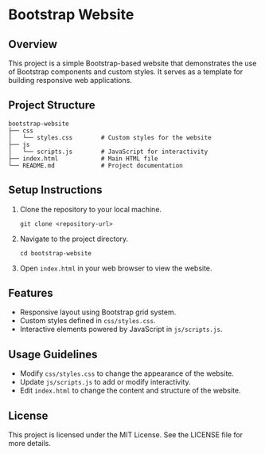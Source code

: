 # Bootstrap Website

## Overview
This project is a simple Bootstrap-based website that demonstrates the use of Bootstrap components and custom styles. It serves as a template for building responsive web applications.

## Project Structure
```
bootstrap-website
├── css
│   └── styles.css        # Custom styles for the website
├── js
│   └── scripts.js        # JavaScript for interactivity
├── index.html            # Main HTML file
└── README.md             # Project documentation
```

## Setup Instructions
1. Clone the repository to your local machine.
   ```
   git clone <repository-url>
   ```
2. Navigate to the project directory.
   ```
   cd bootstrap-website
   ```
3. Open `index.html` in your web browser to view the website.

## Features
- Responsive layout using Bootstrap grid system.
- Custom styles defined in `css/styles.css`.
- Interactive elements powered by JavaScript in `js/scripts.js`.

## Usage Guidelines
- Modify `css/styles.css` to change the appearance of the website.
- Update `js/scripts.js` to add or modify interactivity.
- Edit `index.html` to change the content and structure of the website.

## License
This project is licensed under the MIT License. See the LICENSE file for more details.